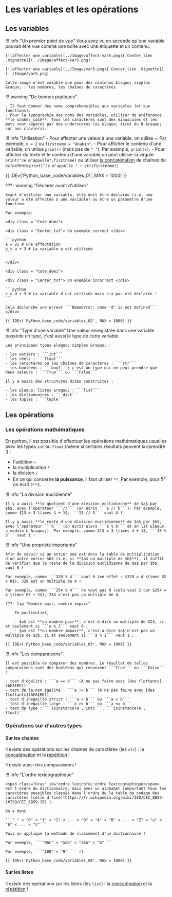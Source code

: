 # Les variables et les opérations

## Les variables

!!! info "Un premier point de vue"
    Vous avez vu en seconde qu'une variable pouvait être vue comme une boîte avec une étiquette et un contenu.

    [![affecter une variable](../Image/affect-var5.png){.Center_lien .Vignette}](../Image/affect-var5.png)

    [![affecter une variable](../Image/var5.png){.Center_lien .Vignette}](../Image/var5.png)

    Cette image n'est valable que pour des contenus &laquo; simples &raquo; : les nombres, les chaînes de caractères.

!!! warning "De bonnes pratiques"
    
    - Il faut donner des noms compréhensibles aux variables (et aux fonctions).
    - Pour la typographie des noms des variables, utiliser de préférence **le snake\_case**. Tous les caractères sont des minuscules et les mots sont séparés par des underscores (ou &laquo; tiret du 8 &raquo; sur nos claviers).

!!! info "Utilisation"
    - Pour affecter une valeur à une variable, on utilise ```=```. Par exemple, ```x = 2``` ou ```firstname = "Anakin"```.
    - Pour afficher le contenu d'une variable, on utilise ```print()``` (mais pas de ```" "```). Par exemple, ```print(x)```.
    - Pour afficher du texte et le contenu d'une variable,on peut utiliser la virgule ```print("Je m'appelle",firstname)``` ou utiliser [la concaténation](.\str.md#concat) de chaînes de caractères ```print("Je m'appelle " + str(firstname)) ```

{{ IDEv('Python_base_code/variables_01', MAX = 1000) }}

???- warning "Déclarer avant d'utiliser"

    Avant d'utiliser une variable, elle doit être déclarée (i.e. une valeur a été affectée à une variable) ou être un paramètre d'une fonction.

    Par exemple:

    <div class = "Cote_demi">

    <div class = "Center_txt"> Un exemple correct </div>

    ```python
    a = 25 # une affectation
    b = a + 3 # La variable a est utilisée
    ```

    </div>

    <div class = "Cote_demi">

    <div class = "Center_txt"> Un exemple incorrect </div>

    ```python
    c = d + 3 # La variable d est utilisée mais n'a pas été déclarée !
    ```

    Cela déclenche une erreur ```NameError: name 'd' is not defined```
    </div>

    {{ IDEv('Python_base_code/variables_02', MAX = 1000) }}

!!! info "Type d'une variable"
    Une valeur enregistrée dans une variable possède un type, c'est aussi le type de cette variable.

    Les principaux types &laquo; simples &raquo; :
    
    - les entiers : ```int```
    - les réels : ```float```
    - les caractères ou les chaînes de caractères : ```str```
    - les booléens : ```bool```; c'est un type qui ne peut prendre que deux valeurs : ```True``` ou ```False```
 
    Il y a aussi des structures dites construites :

    - les &laquo; listes &raquo; : ```list```
    - les dictionnaires : ```dict```
    - les tuples : ```tuple```


## Les opérations

### Les opérations mathématiques

En python, il est possible d'effectuer les opérations mathématiques usuelles avec les types ```int``` ou ```float``` (même si certains résultats peuvent surprendre !) :

- l'addition ```+```
- la multiplication ```*```
- la division ```/```
- En ce qui concerne **la puissance**, il faut utiliser ```**```. Par exemple, pour $5^3$ on écrit ```5**3```.

!!! info "La division euclidienne"

    Il y a aussi **le quotient d'une division euclidienne** de $a$ par $b$, avec l'opérateur ```//``` (on écrit ```a // b```). Par exemple, comme $13 = 3 \times 4 + 1$, ```13 // 3``` vaut 4 !

    Il y a aussi **le reste d'une division euclidienne** de $a$ par $b$, avec l'opérateur ```%``` (on écrit alors ```a % b``` et on lit &laquo; a modulo b &raquo;). Par exemple, comme $13 = 3 \times 4 + 1$, ```13 % 3``` vaut 1 !



!!! info "Une propriété importante"

    Afin de savoir si un entier $a$ est dans la table de multiplication d'un autre entier $b$ (i.e. si **$a$ un multiple de $b$**), il suffit de vérifier que le reste de la division euclidienne de $a$ par $b$ vaut 0 !

    Par exemple, comme ```328 % 4``` vaut 0 (en effet : $328 = 4 \times 82 + 0$), 328 est un multiple de 4 !

    Par exemple, comme ```254 % 4``` ne vaut pas 0 (cela vaut 2 car $254 = 4 \times 63 + 2$), 254 n'est pas un multiple de 4.

    ???- tip "Nombre pair, nombre impair"

        En particulier,
        
        - $a$ est **un nombre pair**, c'est-à-dire un multiple de $2$, si et seulement si ```a % 2``` vaut 0 ;
        - $a$ est **un nombre impair**, c'est-à-dire $a$ n'est pas un multiple de $2$, si et seulement si ```a % 2``` vaut 1 ;

    {{ IDEv('Python_base_code/variables_03', MAX = 1000) }}

!!! info "Les comparaisons"

    Il est possible de comparer des nombres. Le résultat de telles comparaisons sont des booléens qui renvoient ```True``` ou ```False``` !

    - test d'égalité : ```a == b``` (A ne pas faire avec [des flottants](AFAIRE))
    - test de la non égalité : ```a != b``` (A ne pas faire avec [des flottants](AFAIRE))
    - test d'inégailté strict : ```a > b``` ou ```a < b```
    - test d'inégailté large : ```a >= b``` ou ```a <= b```
    - test de type : ```isinstance(a , int)```, ```isinstance(a , float)```

### Opérations sur d'autres types

#### Sur les chaines

Il existe des opérations sur les chaines de caractères (les ```str```) : la [concaténation](./str.md#concat) et la [répétition](./str.md#repet_str) !

Il existe aussi des comparaisons !

!!! info "L'ordre lexicographique"

    <span class="Gras" id="ordre_lexico">L'ordre lexicographique</span> est l'ordre du dictionnaire, mais avec un alphabet comportant tous les caractères possibles classés dans l'ordre de la table de codage des caractères (celle d'[iso](https://fr.wikipedia.org/wiki/ISO/CEI_8859-1#ISO/CEI_8859-15) ).

    On a donc 

    ```" " < "0" < "1" < "2" < ... < "9" < "A" < "B" < ... < "Z" < "a" < "b" < ... < "z"```

    Puis on applique la méthode de classement d'un dictionnaire !

    Par exemple, ```"BAC" < "aab" < "aba" < "b" ``` 

    Par exemple, ```"100" < "9" ``` !!

    {{ IDEv('Python_base_code/variables_04', MAX = 1000) }}

#### Sur les listes

Il existe des opérations sur les listes (les ```list```) : la [concaténation](./list.md#concat_list) et la [répétition](./list.md#repet_list) !